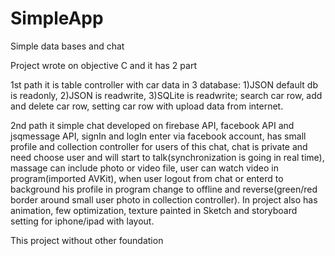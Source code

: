 # SimpleApp

Simple data bases and chat

Project wrote on objective C and it has 2 part

1st path it is table controller with car data in 3 database: 
1)JSON default db is readonly, 2)JSON is readwrite, 3)SQLite is readwrite; 
search car row, add and delete car row, setting car row with upload data from internet.

2nd path it simple chat developed on firebase API, facebook API and jsqmessage API, 
signIn and logIn enter via facebook account, has small profile and collection controller for users of this chat, 
chat is private and need choose user and will start to talk(synchronization is going in real time), 
massage can include photo or video file, user can watch video in program(imported AVKit), when user logout from chat or 
enterd to background his profile in program change to offline and reverse(green/red border around small user photo in 
collection controller). In project also has animation, few optimization, texture painted in Sketch and storyboard setting 
for iphone/ipad with layout. 

This project without other foundation
